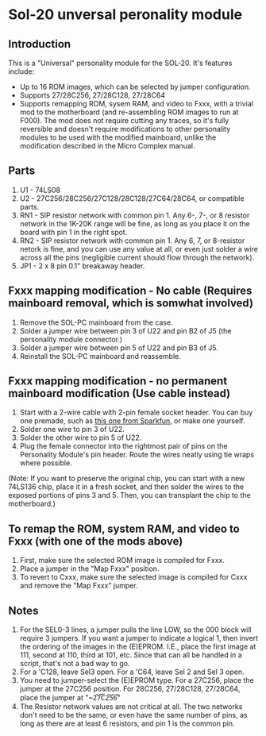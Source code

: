 # Sol-20 unversal peronality module

## Introduction

This is a "Universal" personality module for the SOL-20.  It's features include:
* Up to 16 ROM images, which can be selected by jumper configuration.
* Supports 27/28C256, 27/28C128, 27/28C64
* Supports remapping ROM, sysem RAM, and video to Fxxx, with a trivial mod to
  the motherboard (and re-assembling ROM images to run at F000). The mod does
  not require cutting any traces, so it's fully reversible and doesn't require
  modifications to other personality modules to be used with the modified
  mainboard, unlike the modification described in the Micro Complex manual.

## Parts
1. U1 - 74LS08
1. U2 - 27C256/28C256/27C128/28C128/27C64/28C64, or compatible parts.
1. RN1 - SIP resistor network with common pin 1. Any 6-, 7-, or 8 resistor
network in the 1K-20K range will be fine, as long as you place it on the board
with pin 1 in the right spot.
1. RN2 - SIP resistor network with common pin 1. Any 6, 7, or 8-resistor netork
is fine, and you can use any value at all, or even just solder a wire across all
the pins (negligible current should flow through the network).
1. JP1 - 2 x 8 pin 0.1" breakaway header.

## Fxxx mapping modification - No cable (Requires mainboard removal, which is somwhat involved)
1. Remove the SOL-PC mainboard from the case.
1. Solder a jumper wire between pin 3 of U22 and pin B2 of J5 (the personality module connector.)
1. Solder a jumper wire between pin 5 of U22 and pin B3 of J5.
1. Reinstall the SOL-PC mainboard and reassemble.

## Fxxx mapping modification - no permanent mainboard modification (Use cable instead)
1. Start with a 2-wire cable with 2-pin female socket header.  You can buy one premade,
   such as [this one from Sparkfun](https://www.sparkfun.com/products/10372),
   or make one yourself.
1. Solder one wire to pin 3 of U22.
1. Solder the other wire to pin 5 of U22.
1. Plug the female connector into the rightmost pair of pins on the Personality Module's
   pin header.  Route the wires neatly using tie wraps where possible.
   
(Note: If you want to preserve the original chip, you can start with a new 74LS136 chip, place
it in a fresh socket, and then solder the wires to the exposed portions of pins 3 and 5.  Then, you
can transplant the chip to the motherboard.)

## To remap the ROM, system RAM, and video to Fxxx (with one of the mods above)
1. First, make sure the selected ROM image is compiled for Fxxx.  
1. Place a jumper in the "Map Fxxx" position. 
1. To revert to Cxxx, make sure the selected image is compiled for Cxxx and
   remove the "Map Fxxx" jumper.
   
## Notes

1. For the SEL0-3 lines, a jumper pulls the line LOW, so the 000 block will
   require 3 jumpers. If you want a jumper to indicate a logical 1, then invert
   the ordering of the images in the (E)EPROM. I.E., place the first image at
   111, second at 110, third at 101, etc. Since that can all be handled in a
   script, that's not a bad way to go.
1. For a 'C128, leave Sel3 open. For a 'C64, leave Sel 2 and Sel 3 open.
1. You need to jumper-select the (E)EPROM type.  For a 27C256, place the jumper
   at the 27C256 position. For 28C256, 27/28C128, 27/28C64, place the jumper
   at "~2̅7̅C̅2̅5̅6̅"
1. The Resistor network values are not critical at all. The two networks don't
   need to be the same, or even have the same number of pins, as long as there
   are at least 6 resistors, and pin 1 is the common pin.




